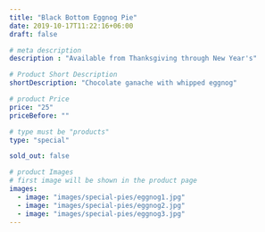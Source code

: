 ```yaml
---
title: "Black Bottom Eggnog Pie"
date: 2019-10-17T11:22:16+06:00
draft: false

# meta description
description : "Available from Thanksgiving through New Year's"

# Product Short Description
shortDescription: "Chocolate ganache with whipped eggnog"

# product Price
price: "25"
priceBefore: ""

# type must be "products"
type: "special"

sold_out: false

# product Images
# first image will be shown in the product page
images:
  - image: "images/special-pies/eggnog1.jpg"
  - image: "images/special-pies/eggnog2.jpg"
  - image: "images/special-pies/eggnog3.jpg"
---
```

